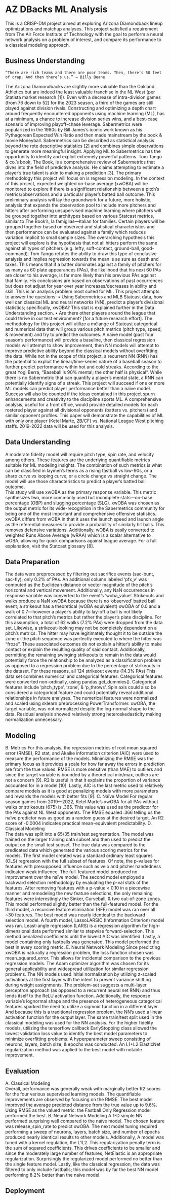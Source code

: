 # AZ DBacks ML Analysis
This is a CRISP-DM project aimed at exploring Arizona Diamondback lineup optimizations and matchup analyses.  This project satisfied a requirement from The Air Force Institute of Technology with the goal to perform a neural network analysis on a problem of interest, and compare its performance to a classical modeling approach.  

## Business Understanding
    “There are rich teams and there are poor teams. Then, there’s 50 feet of crap. And then there’s us.” – Billy Beane
The Arizona Diamondbacks are slightly more valuable than the Oakland Athletics but are indeed the least valuable franchise in the NL West (per Statista market research [1]).  Even with a decrease of intra-division games (from 76 down to 52) for the 2023 season, a third of the games are still played against division rivals.  Constructing and optimizing a depth chart around frequently encountered opponents using machine learning (ML), has at a minimum, a chance to increase division series wins, and a best-case scenario of improving playoff-chase leverage.
Sabermetrics were popularized in the 1980s by Bill James’s iconic work known as his Pythagorean Expected Win Ratio and then made mainstream by the book & movie Moneyball.  Sabermetrics can be described as statistical analysis beyond the rote descriptive statistics [2] and combines simple observations to generate more meaningful insight.  Applying ML to Sabermetrics has the opportunity to identify and exploit extremely powerful patterns.
Tom Tango & co.’s book, The Book, is a comprehensive review of Sabermetrics that dives into the field of predictive analysis.  He claims attempting to estimate a player’s true talent is akin to making a prediction [3].  The primary methodology this project will focus on is regression modeling.  In the context of this project, expected weighted on-base average (xwOBA) will be monitored to explore if there is a significant relationship between a pitch’s metrics/observations and a particular player’s batted ball outcome.  This preliminary analysis will lay the groundwork for a future, more holistic, analysis that expands the observation pool to include more pitchers and hitters after performing unsupervised machine learning where  pitchers will be grouped together into architypes based on various Statcast metrics, similar to The Book’s, la famiglias—Italian for families.  Certain players will be grouped together based on observed and statistical characteristics and then performance can be evaluated against a family which reduces variation implicit to small sample sizes.
The overarching hypothesis this project will explore is the hypothesis that not all hitters perform the same against all types of pitchers (e.g. lefty, soft-contact, ground-ball, good-command).  Tom Tango refutes the ability to draw this type of conclusive analysis and implies regression towards the mean is as sure as death and taxes.  This means that if a batter dominates against a family of pitchers for as many as 60 plate appearances (PAs), the likelihood that his next 60 PAs are closer to his average, is far more likely than his previous PAs against that family.  His conclusions are based on observations of past occurrences but does not adjust for year over year increases/decreases in ability and skill.  This is an analysis problem most suited for ML.
This project attempts to answer the questions:
•	Using Sabermetrics and MLB Statcast data, how well can classical ML and neural networks (NN), predict a player’s divisional statistics; specifically, xwOBA?  This stat is explained further in the Data Understanding section.
•	Are there other players around the league that could thrive in our test environment? [for a future research effort].
The methodology for this project will utilize a mélange of Statcast categorical and numerical data that will group various pitch metrics (pitch type, speed, & movement) and try to predict the outcomes.  A naïve model (past four season’s performance) will provide a baseline, then classical regression models will attempt to show improvement, then NN models will attempt to improve predictive ability beyond the classical models without overfitting the data.  While not in the scope of this project, a recurrent NN (RNN) has the potential to exploit the linear/time-series nature of a baseball season to further predict performance within hot and cold streaks.  According to the great Yogi Berra, “Baseball is 90% mental; the other half is physical”.  While there is no Sabermetric that can quantify a player’s mental state, a RNN can potentially identify signs of a streak.
This project will succeed if one or more ML models can predict player performance better than a naïve model.  Success will also be counted if the ideas contained in this project spurn enhancements and creativity to the discipline sports ML.
A comprehensive analysis, useful for a front office, would provide detailed models for each rostered player against all divisional opponents (batters vs. pitchers) and similar opponent profiles.  This paper will demonstrate the capabilities of ML with only one player (Ketel Marte, 2B/CF) vs. National League West pitching staffs.  2019-2022 data will be used for this analysis.

## Data Understanding
A moderate fidelity model will require pitch type, spin rate, and velocity among others.  These features are the underlying quantifiable metrics suitable for ML modeling insights.  The combination of such metrics is what can be classified in laymen’s terms as a rising fastball vs low-90s, or a sharp curve vs looping curve, or a circle change vs straight change.  The model will use those characteristics to predict a player’s batted ball outcome.  
This study will use xwOBA as the primary response variable.  This metric synthesizes two, more commonly used but incomplete stats—on-base percentage (OBP) and slugging percentage (SLG).   xwOBA was chosen as the output metric for its wide-recognition in the Sabermetrics community for being one of the most important and comprehensive offensive statistics.   xwOBA differs from wOBA in that it uses the launch speed and launch angle as the referential measures to provide a probability of similarly hit balls.  This removes defensive variations.  Additionally, wOBA is easily converted to weighted Runs Above Average (wRAA) which is a scalar alternative to wOBA, allowing for quick comparisons against league average.  For a full explanation, visit the Statcast glossary [8].

## Data Preparation
The data were preprocessed by filtering out sacrifice events (sac-bunt, sac-fly); only 0.2% of PAs.  An additional column labeled ‘pfx_v’ was computed as the Euclidean distance or vector magnitude of the pitch’s horizontal and vertical movement.  Additionally, any NaN occurrences in response variable was converted to the event’s ‘woba_value’.  Strikeouts and walks produce a NaN xwOBA because there is no ‘observed’ batted ball event; a strikeout has a theoretical (wOBA equivalent) xwOBA of 0.0 and a walk of 0.7—however a player’s ability to lay-off a ball is not likely correlated to that pitch’s metrics but rather the player’s plate discipline.  For this assumption, a total of 62 walks (7.2% PAs) were dropped from the data set.  Likewise, a strikeout-looking may not be completely dependent on a pitch’s metrics.  The hitter may have legitimately thought it to be outside the zone or the pitch sequence was perfectly executed to where the hitter was “froze”.  These associated outcomes do not explain a hitter’s ability to make contact or explain the resulting quality of said contact.  Additionally, permitting the remaining swinging strikeouts to remain in the data would potentially force the relationship to be analyzed as a classification problem as opposed to a regression problem due to the percentage of strikeouts in the dataset.  For these reasons, all 124 strikeout events (14.3% PAs)
This data set combines numerical and categorical features.  Categorical features were converted non-ordinally, using pandas.get_dummies().  Categorical features include ‘pitch_type’, ‘zone’, & ‘p_throws’.  Spin axis could also be considered a categorical feature and could potentially reveal additional relationships in future analyses.  The numerical features were normalized and scaled using sklearn.preprocessing PowerTransformer.  xwOBA, the target variable, was not normalized despite the log-normal shape to the data.  Residual analysis showed relatively strong heteroskedasticity making normalization unnecessary.

## Modeling
B.	Metrics
For this analysis, the regression metrics of root mean squared error (RMSE), R2 stat, and Akaike information criterion (AIC) were used to measure the performance of the models.  Minimizing the RMSE was the primary focus as it provides a scale for how far away the errors in prediction are from the true values.  RMSE is more sensitive (than MAE) to outliers and since the target variable is bounded by a theoretical min/max, outliers are not a concern [9].  R2 is useful in that it explains the proportion of variance accounted for in a model [10].  Lastly, AIC is the last metric used to relatively compare models as it is good at penalizing models with more parameters and rewards the models with better fits [9].
C.	Naïve Model
For regular season games from 2019—2022, Ketel Marte’s xwOBA for all PAs without walks or strikeouts (675) is .365.  This value was used as the predictor for the PAs against NL West opponents.  The RMSE equaled .366 telling us the naïve predictor was as good as a random guess at the desired target.  An R2 score of -0.0004 indicates practical mean-equivalent predictability.
D.	Classical Modeling  
The data was split into a 65/35 train/test segmentation.  The model was trained on the larger training data subset and then used to predict the output on the small test subset.  The true data was compared to the predicated data which generated the various scoring metrics for the models.
The first model created was a standard ordinary least squares (OLS) regression with the full subset of features.  Of note, the p-values for features with presupposed influence such as velo and pitcher handedness indicated weak influence.  The full-featured model produced no improvement over the naïve model.  The second model employed a backward selection methodology by evaluating the p-val stats of the features.  After removing features with a p-value < 0.10 in a piecewise manner and remodeling the new feature selections, the only remaining features were interestingly the Sinker, Curveball, & two out-of-zone zones.  This model performed slightly better than the full-featured model.  For the third model, a recursive feature elimination (RFE) model was ran over all ~30 features.  The best model was nearly identical to the backward selection model.  A fourth model, LassoLARSIC (Information Criterion) model was ran.  Least-angle regression (LARS) is a regression algorithm for high-dimensional data performed similar to stepwise forward-selection.  This method penalized coefficients until the lowest AIC was identified.  Lastly, a model containing only fastballs was generated.  This model performed the best in every scoring metric.
E.	Neural Network Modeling
Since predicting xwOBA is naturally a regression problem, the loss function chosen was mean_squared_error.  This allows for incidental comparison to the previous regression models.  The Adam optimizer algorithm was chosen for its general applicability and widespread utilization for similar regression problems.  The NN models used initial normalization by utilizing z-scaled activations at the first layer with the intent to prevent variance shifting during weight assignments.  The problem-set suggests a multi-layer perceptron approach (as opposed to a recurrent neural net RNN) and thus lends itself to the ReLU activation function.  Additionally, the response variable’s lognormal shape and the presence of heterogeneous categorical features sparked the need to utilize a sigmoid function in a different layer.  And because this is a traditional regression problem, the NN’s used a linear activation function for the output layer.
The same train/test split used in the classical modeling was used for the NN analysis.  For the higher fidelity models, utilizing the tensorflow callback EarlyStopping class allowed the lowest validation loss value to identify the best model parameters to minimize overfitting problems.
A hyperparameter sweep consisting of neurons, layers, batch size, & epochs was conducted.  An L1+L2 ElasticNet regularization method was applied to the best model with notable improvement.

## Evaluation
A.	Classical Modeling  
Overall, performance was generally weak with marginally better R2 scores for the four various supervised learning models.  The quantifiable improvements are observed by focusing on the RMSE.  The best model improved the average predicted distance from the true value up to 9.6%.  Using RMSE as the valued metric: the Fastball Only Regression model performed the best.
B.	Neural Network Modeling
A 1-D simple NN performed surprising well compared to the naïve model.  The chosen feature was release_spin_rate to predict xwOBA.  The next model tuning required performing a sweep of neurons, layers, batch size, and number of epochs produced nearly identical results to other models.  Additionally, A model was tuned with a kernel regulation, the  L1L2. This regularization penalty term is the sum of squared coefficients.  This drives coefficients to be smaller and since the moderately large number of features, NetElastic is an appropriate regularization.  Surprisingly the regularized model performed no better than the single feature model.  Lastly, like the classical regression, the data was filtered to only include fastballs; this model was by far the best NN model performing 8.2% better than the naïve model.

## Deployment
